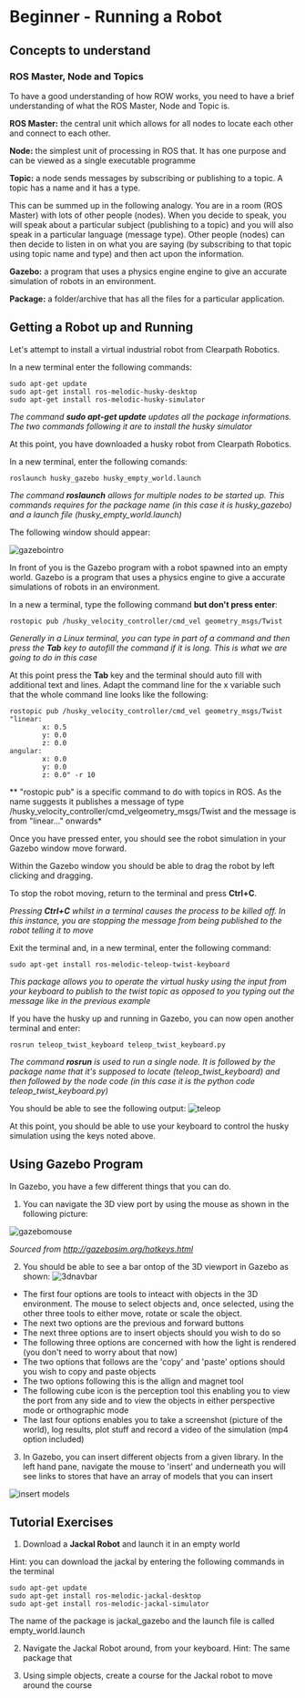 # Beginner - Running a Robot


## Concepts to understand

### ROS Master, Node and Topics
To have a good understanding of how ROW works, you need to have  a brief understanding of what the ROS Master, Node and Topic is.

**ROS Master:** the central unit which allows for all nodes to locate each other and connect to each other.

**Node:** the simplest unit of processing in ROS that. It has one purpose and can be viewed as a single executable programme 

**Topic:** a node sends messages by subscribing or publishing to a topic. A topic has a name and it has a type.

This can be summed up in the following analogy. You are in a room (ROS Master) with lots of other people (nodes). When you decide to speak, you will speak about a particular subject (publishing to a topic) and you will also speak in  a particular language (message type). Other people (nodes) can then decide to listen in on what you are saying (by subscribing to that topic using topic name and type) and then act upon the information.

**Gazebo:**  a program that uses a physics engine engine to give an accurate simulation of robots in an environment.

**Package:** a folder/archive that has all the files for a particular application.


## Getting a Robot up and Running

Let's attempt to install a virtual industrial robot from Clearpath Robotics.

In a new terminal enter the following commands:

```
sudo apt-get update
sudo apt-get install ros-melodic-husky-desktop
sudo apt-get install ros-melodic-husky-simulator
```
*The command **sudo apt-get update** updates all the package informations. The two commands following it are to install the husky simulator*

At this point, you have downloaded a husky robot from Clearpath Robotics.

In a new terminal, enter the following comands:

```
roslaunch husky_gazebo husky_empty_world.launch
```

*The command **roslaunch** allows for multiple nodes to be started up. This commands requires for the package name (in this case it is husky_gazebo) and a launch file (husky_empty_world.launch)*
 
 The following window should appear:

 ![gazebointro](gazebointro.png)

In front of you is the Gazebo program with a robot spawned into an empty world. Gazebo is a program that uses a physics engine to give a accurate simulations of robots in an environment.

In a new a terminal, type the following command **but don't press enter**:

```
rostopic pub /husky_velocity_controller/cmd_vel geometry_msgs/Twist
```
*Generally in a Linux terminal, you can type in part of a command and then press the **Tab** key to autofill the command if it is long. This is what we are going to do in this case*

At this point press the **Tab** key and the terminal should auto fill with additional text and lines. Adapt the command line for the x variable such that the whole command line looks like the following:

```
rostopic pub /husky_velocity_controller/cmd_vel geometry_msgs/Twist "linear:
        x: 0.5
        y: 0.0
        z: 0.0
angular:
        x: 0.0
        y: 0.0
        z: 0.0" -r 10
```
** "rostopic pub" is a specific command to do with topics in ROS. As the name suggests it publishes a message of type /husky_velocity_controller/cmd_velgeometry_msgs/Twist  and the message is from "linear..." onwards*


Once you have pressed enter, you should see the robot simulation in your Gazebo window move forward. 

Within the Gazebo window you should be able to drag the robot by left clicking and dragging.

To stop the robot moving, return to the terminal and press **Ctrl+C**. 

*Pressing **Ctrl+C** whilst in a terminal causes the process to be killed off. In this instance, you are stopping the message from being published to the robot telling it to move*

Exit the terminal and, in a new terminal, enter the following command:
```
sudo apt-get install ros-melodic-teleop-twist-keyboard
``` 
*This package allows you to operate the virtual husky using the input from your keyboard to publish to the twist topic as opposed to you typing out the message like in the previous example*

If you have the husky up and running in Gazebo, you can now open another terminal and enter:
```
rosrun teleop_twist_keyboard teleop_twist_keyboard.py
```
*The command **rosrun** is used to run a single node. It is followed by the package name that it's supposed to locate (teleop_twist_keyboard) and then followed by the node code (in this case it is the python code teleop_twist_keyboard.py)*

You should be able to see the following output:
![teleop](teleop.png)

At this point, you should be able to use your keyboard to control the husky simulation using the keys noted above.

## Using Gazebo Program

In Gazebo, you have a few different things that you can do.

1) You can navigate the 3D view port by using the mouse as shown in the following picture:

![gazebomouse](gazebomouse.png)

*Sourced from http://gazebosim.org/hotkeys.html*

2) You should be able to see a bar ontop of the 3D viewport in Gazebo as shown:
![3dnavbar](3dnavbar.png)
* The first four options are tools to inteact  with objects in the 3D environment. The mouse to select objects and, once selected, using the other three tools to either move, rotate or scale the object.
* The next two options are the previous and forward buttons
* The next three options are to insert objects should you wish to do so
* The following three options are concerned with how the light is rendered (you don't need to worry about that now)
* The two options that follows are the 'copy' and 'paste' options should you wish to copy and paste objects 
* The two options following this is the allign and magnet tool
* The following cube icon is the perception tool this enabling you to view the port from any side and to view the objects in either perspective mode or orthographic mode
* The last four options enables you to take a screenshot (picture of the world), log results, plot stuff and record a video of the simulation (mp4 option included)

3) In Gazebo, you can insert different objects from a given library. In the left hand pane, navigate the mouse to 'insert' and underneath you will see links to stores that have an array of models that you can insert

![insert models](insert_models.png)
## Tutorial Exercises

1) Download a **Jackal Robot** and launch it in an empty world

Hint: you can download the jackal by entering the following commands in the terminal
```
sudo apt-get update
sudo apt-get install ros-melodic-jackal-desktop
sudo apt-get install ros-melodic-jackal-simulator
```
The name of the package is jackal_gazebo and the launch file is called empty_world.launch

2) Navigate the Jackal Robot around, from your keyboard. 
Hint: The same package that 

3) Using simple objects, create a course for the Jackal robot to move around the course
